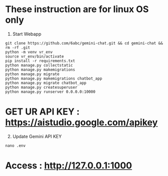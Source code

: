 # These instruction are for linux OS only 

1. Start Webapp
```
git clone https://github.com/6abc/gemini-chat.git && cd gemini-chat && rm -rf .git
python -m venv vr_env
source vr_env/bin/activate
pip install -r requirements.txt
python manage.py collectstatic
python manage.py makemigrations
python manage.py migrate
python manage.py makemigrations chatbot_app
python manage.py migrate chatbot_app
python manage.py createsuperuser
python manage.py runserver 0.0.0.0:10000
```
# GET UR API KEY : https://aistudio.google.com/apikey
2. Update Gemini API KEY
```
nano .env
```
# Access : http://127.0.0.1:1000
